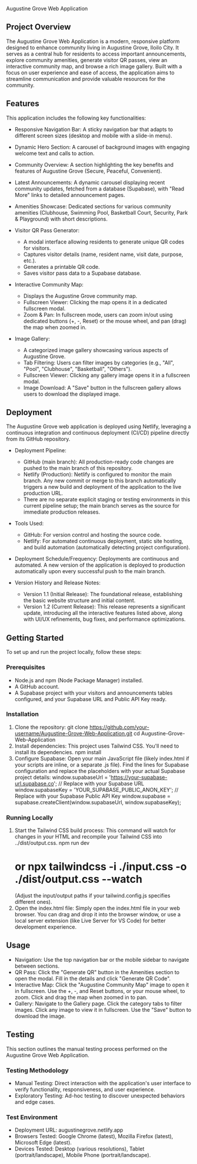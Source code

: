 Augustine Grove Web Application

## Project Overview

The Augustine Grove Web Application is a modern, responsive platform designed to enhance community living in Augustine Grove, Iloilo City. 
It serves as a central hub for residents to access important announcements, explore community amenities, generate visitor QR passes, view an interactive community map, 
and browse a rich image gallery. Built with a focus on user experience and ease of access, the application aims to streamline communication and provide valuable resources 
for the community.

## Features

This application includes the following key functionalities:

* Responsive Navigation Bar: A sticky navigation bar that adapts to different screen sizes (desktop and mobile with a slide-in menu).
* Dynamic Hero Section: A carousel of background images with engaging welcome text and calls to action.
* Community Overview: A section highlighting the key benefits and features of Augustine Grove (Secure, Peaceful, Convenient).
* Latest Announcements: A dynamic carousel displaying recent community updates, fetched from a database (Supabase), with "Read More" links to detailed announcement pages.
* Amenities Showcase: Dedicated sections for various community amenities (Clubhouse, Swimming Pool, Basketball Court, Security, Park & Playground) with short descriptions.
* Visitor QR Pass Generator:
    * A modal interface allowing residents to generate unique QR codes for visitors.
    * Captures visitor details (name, resident name, visit date, purpose, etc.).
    * Generates a printable QR code.
    * Saves visitor pass data to a Supabase database.
      
* Interactive Community Map:
    * Displays the Augustine Grove community map.
    * Fullscreen Viewer: Clicking the map opens it in a dedicated fullscreen modal.
    * Zoom & Pan: In fullscreen mode, users can zoom in/out using dedicated buttons (+, -, Reset) or the mouse wheel, and pan (drag) the map when zoomed in.
      
* Image Gallery:
    * A categorized image gallery showcasing various aspects of Augustine Grove.
    * Tab Filtering: Users can filter images by categories (e.g., "All", "Pool", "Clubhouse", "Basketball", "Others").
    * Fullscreen Viewer: Clicking any gallery image opens it in a fullscreen modal.
    * Image Download: A "Save" button in the fullscreen gallery allows users to download the displayed image.

## Deployment

The Augustine Grove web application is deployed using Netlify, leveraging a continuous integration and continuous deployment (CI/CD) pipeline directly from its GitHub 
repository.

* Deployment Pipeline:
    * GitHub (main branch): All production-ready code changes are pushed to the main branch of this repository.
    * Netlify (Production): Netlify is configured to monitor the main branch. Any new commit or merge to this branch automatically triggers a new build and deployment of
      the application to the live production URL.
    * There are no separate explicit staging or testing environments in this current pipeline setup; the main branch serves as the source for immediate production releases.

* Tools Used:
    * GitHub: For version control and hosting the source code.
    * Netlify: For automated continuous deployment, static site hosting, and build automation (automatically detecting project configuration).

* Deployment Schedule/Frequency:
    Deployments are continuous and automated. A new version of the application is deployed to production automatically upon every successful push to the main branch.

* Version History and Release Notes:
    * Version 1.1 (Initial Release): The foundational release, establishing the basic website structure and initial content.
    * Version 1.2 (Current Release): This release represents a significant update, introducing all the interactive features listed above, along with UI/UX refinements,
      bug fixes, and performance optimizations.

## Getting Started

To set up and run the project locally, follow these steps:

### Prerequisites

* Node.js and npm (Node Package Manager) installed.
* A GitHub account.
* A Supabase project with your visitors and announcements tables configured, and your Supabase URL and Public API Key ready.

### Installation

1.  Clone the repository:
    git clone https://github.com/your-username/Augustine-Grove-Web-Application.git
    cd Augustine-Grove-Web-Application
2.  Install dependencies:
    This project uses Tailwind CSS. You'll need to install its dependencies.
    npm install
3.  Configure Supabase:
    Open your main JavaScript file (likely index.html if your scripts are inline, or a separate .js file).
    Find the lines for Supabase configuration and replace the placeholders with your actual Supabase project details:
    window.supabaseUrl = 'https://your-supabase-url.supabase.co'; // Replace with your Supabase URL
    window.supabaseKey = 'YOUR_SUPABASE_PUBLIC_ANON_KEY'; // Replace with your Supabase Public API Key
    window.supabase = supabase.createClient(window.supabaseUrl, window.supabaseKey);

### Running Locally

1.  Start the Tailwind CSS build process:
    This command will watch for changes in your HTML and recompile your Tailwind CSS into ../dist/output.css.
    npm run dev
    # or npx tailwindcss -i ./input.css -o ./dist/output.css --watch
    (Adjust the input/output paths if your tailwind.config.js specifies different ones).
2.  Open the index.html file:
    Simply open the index.html file in your web browser. You can drag and drop it into the browser window, or use a local server extension (like Live Server for VS Code)
    for better development experience.

## Usage

* Navigation: Use the top navigation bar or the mobile sidebar to navigate between sections.
* QR Pass: Click the "Generate QR" button in the Amenities section to open the modal. Fill in the details and click "Generate QR Code".
* Interactive Map: Click the "Augustine Community Map" image to open it in fullscreen. Use the +, -, and Reset buttons, or your mouse wheel, to zoom. Click and drag the
  map when zoomed in to pan.
* Gallery: Navigate to the Gallery page. Click the category tabs to filter images. Click any image to view it in fullscreen. Use the "Save" button to download the image.

## Testing

This section outlines the manual testing process performed on the Augustine Grove Web Application.

### Testing Methodology

* Manual Testing: Direct interaction with the application's user interface to verify functionality, responsiveness, and user experience.
* Exploratory Testing: Ad-hoc testing to discover unexpected behaviors and edge cases.

### Test Environment

* Deployment URL: augustinegrove.netlify.app
* Browsers Tested: Google Chrome (latest), Mozilla Firefox (latest), Microsoft Edge (latest).
* Devices Tested: Desktop (various resolutions), Tablet (portrait/landscape), Mobile Phone (portrait/landscape).
